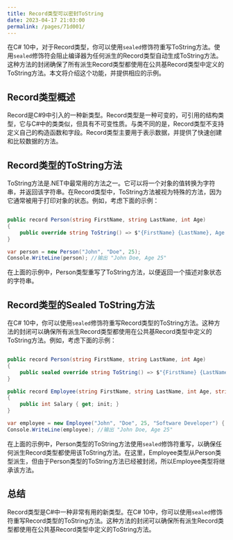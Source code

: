 ```yaml
---
title: Record类型可以密封ToString
date: 2023-04-17 21:03:00
permalink: /pages/71d001/
---
```


在C# 10中，对于Record类型，你可以使用`sealed`修饰符重写ToString方法。使用`sealed`修饰符会阻止编译器为任何派生的Record类型自动生成ToString方法。这种方法的封闭确保了所有派生Record类型都使用在公共基Record类型中定义的ToString方法。本文将介绍这个功能，并提供相应的示例。
## Record类型概述

Record是C#9中引入的一种新类型。Record类型是一种可变的，可引用的结构类型，它与C#中的类类似，但具有不可变性质。与类不同的是，Record类型不支持定义自己的构造函数和字段。Record类型主要用于表示数据，并提供了快速创建和比较数据的方法。
## Record类型的ToString方法

ToString方法是.NET中最常用的方法之一。它可以将一个对象的值转换为字符串，并返回该字符串。在Record类型中，ToString方法被视为特殊的方法，因为它通常被用于打印对象的状态。例如，考虑下面的示例：

```csharp

public record Person(string FirstName, string LastName, int Age)
{
    public override string ToString() => $"{FirstName} {LastName}, Age {Age}";
}

var person = new Person("John", "Doe", 25);
Console.WriteLine(person); //输出 "John Doe, Age 25"
```



在上面的示例中，Person类型重写了ToString方法，以便返回一个描述对象状态的字符串。
## Record类型的Sealed ToString方法

在C# 10中，你可以使用`sealed`修饰符重写Record类型的ToString方法。这种方法的封闭可以确保所有派生Record类型都使用在公共基Record类型中定义的ToString方法。例如，考虑下面的示例：

```csharp

public record Person(string FirstName, string LastName, int Age)
{
    public sealed override string ToString() => $"{FirstName} {LastName}, Age {Age}";
}

public record Employee(string FirstName, string LastName, int Age, string Title) : Person(FirstName, LastName, Age)
{
    public int Salary { get; init; }
}

var employee = new Employee("John", "Doe", 25, "Software Developer") { Salary = 100000 };
Console.WriteLine(employee); //输出 "John Doe, Age 25"
```



在上面的示例中，Person类型的ToString方法使用`sealed`修饰符重写，以确保任何派生Record类型都使用该ToString方法。在这里，Employee类型从Person类型派生，但由于Person类型的ToString方法已经被封闭，所以Employee类型将继承该方法。
## 总结

Record类型是C#中一种非常有用的新类型。在C# 10中，你可以使用`sealed`修饰符重写Record类型的ToString方法。这种方法的封闭可以确保所有派生Record类型都使用在公共基Record类型中定义的ToString方法。
